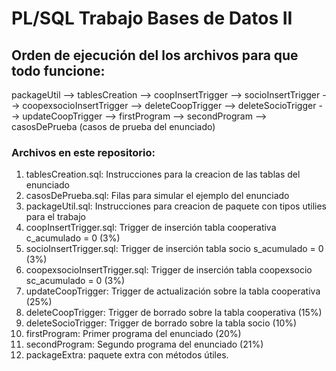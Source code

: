 # PL/SQL Trabajo Bases de Datos II

## Orden de ejecución del los archivos para que todo funcione:

packageUtil --> tablesCreation --> coopInsertTrigger --> socioInsertTrigger
--> coopexsocioInsertTrigger --> deleteCoopTrigger --> deleteSocioTrigger
--> updateCoopTrigger --> firstProgram --> secondProgram
--> casosDePrueba (casos de prueba del enunciado)

### Archivos en este repositorio:

1. tablesCreation.sql: Instrucciones para la creacion de las tablas del enunciado
2. casosDePrueba.sql: Filas para simular el ejemplo del enunciado
3. packageUtil.sql: Instrucciones para creacion de paquete con tipos utilies para el trabajo
4. coopInsertTrigger.sql: Trigger de inserción tabla cooperativa c_acumulado = 0 (3%)
5. socioInsertTrigger.sql: Trigger de inserción tabla socio s_acumulado = 0 (3%)
6. coopexsocioInsertTrigger.sql: Trigger de inserción tabla coopexsocio sc_acumulado = 0 (3%)
7. updateCoopTrigger: Trigger de actualización sobre la tabla cooperativa (25%)
8. deleteCoopTrigger: Trigger de borrado sobre la tabla cooperativa (15%)
9. deleteSocioTrigger: Trigger de borrado sobre la tabla socio (10%)
10. firstProgram: Primer programa del enunciado (20%)
11. secondProgram: Segundo programa del enunciado (21%)
12. packageExtra: paquete extra con métodos útiles.